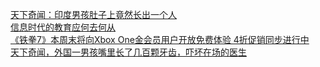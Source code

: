   
[天下奇闻：印度男孩肚子上竟然长出一个人](http://www.dianyue.me/archives/334/x560yuut0ruknyvc/)  
[信息时代的教育应何去何从](http://www.dianyue.me/archives/633/8pa1w3a1xhciodsu/)  
[《铁拳7》本周末将向Xbox One金会员用户开放免费体验 4折促销同步进行中](http://www.dianyue.me/archives/114/z85nzi4l1n4l9zxi/)  
[天下奇闻，外国一男孩嘴里长了几百颗牙齿，吓坏在场的医生](http://www.dianyue.me/archives/690/kgm5n3pldlcdgryw/)